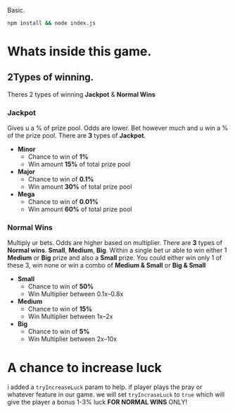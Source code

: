 Basic.

```bash
npm install && node index.js
```

# Whats inside this game.

## 2Types of winning.

Theres 2 types of winning **Jackpot** & **Normal Wins**

### Jackpot

Gives u a % of prize pool. Odds are lower. Bet however much and u win a % of the prize pool.
There are **3** types of **Jackpot**.

-   **Minor**
    -   Chance to win of **1%**
    -   Win amount **15%** of total prize pool
-   **Major**
    -   Chance to win of **0.1%**
    -   Win amount **30%** of total prize pool
-   **Mega**
    -   Chance to win of **0.01%**
    -   Win amount **60%** of total prize pool

### Normal Wins

Multiply ur bets. Odds are higher based on multiplier.
There are **3** types of **Normal wins**. **Small**, **Medium**, **Big**.
Within a single bet ur able to win either 1 **Medium** or **Big** prize and also a **Small** prize.
You could either win only 1 of these 3, win none or win a combo of **Medium & Small** or **Big & Small**

-   **Small**
    -   Chance to win of **50%**
    -   Win Multiplier between 0.1x–0.8x
-   **Medium**
    -   Chance to win of **15%**
    -   Win Multiplier between 1x–2x
-   **Big**
    -   Chance to win of **5%**
    -   Win Multiplier between 2x–10x

# A chance to increase luck

i added a `tryIncreaseLuck` param to help. if player plays the pray or whatever feature in our game. we will set `tryIncraseLuck` to `true` which will give the player a bonus 1-3% luck **FOR NORMAL WINS** ONLY!
